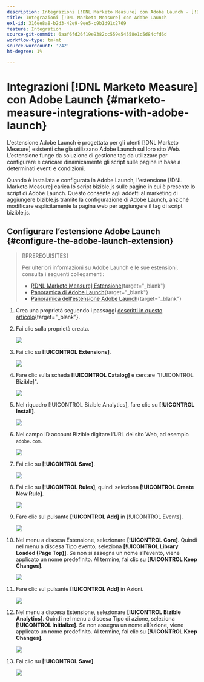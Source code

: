 ```yaml
---
description: Integrazioni [!DNL Marketo Measure] con Adobe Launch - [!DNL Marketo Measure]
title: Integrazioni [!DNL Marketo Measure] con Adobe Launch
exl-id: 316ee8a8-b2d3-42e9-9ee5-c9b1d91c2769
feature: Integration
source-git-commit: 6aaf6fd26f19e9382cc559e54558e1c5d84cfd6d
workflow-type: tm+mt
source-wordcount: '242'
ht-degree: 1%

---
```


# Integrazioni [!DNL Marketo Measure] con Adobe Launch {#marketo-measure-integrations-with-adobe-launch}

L&#39;estensione Adobe Launch è progettata per gli utenti [!DNL Marketo Measure] esistenti che già utilizzano Adobe Launch sul loro sito Web. L’estensione funge da soluzione di gestione tag da utilizzare per configurare e caricare dinamicamente gli script sulle pagine in base a determinati eventi e condizioni.

Quando è installata e configurata in Adobe Launch, l&#39;estensione [!DNL Marketo Measure] carica lo script bizible.js sulle pagine in cui è presente lo script di Adobe Launch. Questo consente agli addetti al marketing di aggiungere bizible.js tramite la configurazione di Adobe Launch, anziché modificare esplicitamente la pagina web per aggiungere il tag di script bizible.js.

## Configurare l’estensione Adobe Launch {#configure-the-adobe-launch-extension}

>[!PREREQUISITES]
>
>Per ulteriori informazioni su Adobe Launch e le sue estensioni, consulta i seguenti collegamenti:
>
>* [[!DNL Marketo Measure] Estensione](https://experienceleague.adobe.com/docs/experience-platform/destinations/catalog/email/bizible.html#catalog){target="_blank"}
>* [Panoramica di Adobe Launch](https://experienceleague.adobe.com/docs/platform-learn/implement-in-websites/overview.html){target="_blank"}
>* [Panoramica dell&#39;estensione Adobe Launch](https://experienceleague.adobe.com/docs/experience-platform/tags/extension-dev/overview.html){target="_blank"}

1. Crea una proprietà seguendo i passaggi [descritti in questo articolo](https://experienceleague.adobe.com/docs/platform-learn/implement-in-websites/configure-tags/create-a-property.html#go-to-the-data-collection-interface){target="_blank"}.

1. Fai clic sulla proprietà creata.

   ![](assets/marketo-measure-integrations-with-adobe-launch-1.png)

1. Fai clic su **[!UICONTROL Extensions]**.

   ![](assets/marketo-measure-integrations-with-adobe-launch-2.png)

1. Fare clic sulla scheda **[!UICONTROL Catalog]** e cercare &quot;[!UICONTROL Bizible]&quot;.

   ![](assets/marketo-measure-integrations-with-adobe-launch-3.png)

1. Nel riquadro [!UICONTROL Bizible Analytics], fare clic su **[!UICONTROL Install]**.

   ![](assets/marketo-measure-integrations-with-adobe-launch-4.png)

1. Nel campo ID account Bizible digitare l&#39;URL del sito Web, ad esempio `adobe.com`.

   ![](assets/marketo-measure-integrations-with-adobe-launch-5.png)

1. Fai clic su **[!UICONTROL Save]**.

   ![](assets/marketo-measure-integrations-with-adobe-launch-6.png)

1. Fai clic su **[!UICONTROL Rules]**, quindi seleziona **[!UICONTROL Create New Rule]**.

   ![](assets/marketo-measure-integrations-with-adobe-launch-7.png)

1. Fare clic sul pulsante **[!UICONTROL Add]** in [!UICONTROL Events].

   ![](assets/marketo-measure-integrations-with-adobe-launch-8.png)

1. Nel menu a discesa Estensione, selezionare **[!UICONTROL Core]**. Quindi nel menu a discesa Tipo evento, seleziona **[!UICONTROL Library Loaded (Page Top)]**. Se non si assegna un nome all’evento, viene applicato un nome predefinito. Al termine, fai clic su **[!UICONTROL Keep Changes]**.

   ![](assets/marketo-measure-integrations-with-adobe-launch-9.png)

1. Fare clic sul pulsante **[!UICONTROL Add]** in Azioni.

   ![](assets/marketo-measure-integrations-with-adobe-launch-10.png)

1. Nel menu a discesa Estensione, selezionare **[!UICONTROL Bizible Analytics]**. Quindi nel menu a discesa Tipo di azione, seleziona **[!UICONTROL Initialize]**. Se non assegna un nome all’azione, viene applicato un nome predefinito. Al termine, fai clic su **[!UICONTROL Keep Changes]**.

   ![](assets/marketo-measure-integrations-with-adobe-launch-11.png)

1. Fai clic su **[!UICONTROL Save]**.

   ![](assets/marketo-measure-integrations-with-adobe-launch-12.png)

